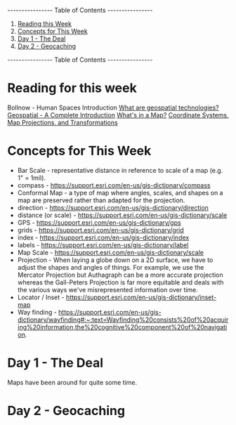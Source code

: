 ---------------- Table of Contents ---------------- 

1. [Reading this Week](#reading)
2. [Concepts for This Week](#thisweek)
3. [Day 1 - The Deal](#day1)
4. [Day 2 - Geocaching](#day2)

---------------- Table of Contents ---------------- 
# <a id="reading"></a>Reading for this week
Bollnow - Human Spaces Introduction
[What are geospatial technologies?](https://www.aaas.org/programs/scientific-responsibility-human-rights-law/overview-geospatial-project#:~:text=Geospatial%20technologies%20is%20a%20term,were%20drawn%20in%20prehistoric%20times.)
[Geospatial - A Complete Introduction](https://www.heavy.ai/learn/geospatial#:~:text=Geospatial%20technology%20is%20used%20to,environmental%20events%20and%20socioeconomic%20trends.)
[What's in a Map?](https://www.geographyrealm.com/whats-in-a-map/)
[Coordinate Systems, Map Projections, and Transformations](https://pro.arcgis.com/en/pro-app/3.1/help/mapping/properties/coordinate-systems-and-projections.htm#:~:text=Geographic%20coordinate%20systems%20(GCS)%20are,latitude%20(y%2Dcoordinates).)
# <a id = "thisweek"></a>Concepts for This Week 
* Bar Scale - representative distance in reference to scale of a map (e.g. 1" = 1mil). 
* compass -  https://support.esri.com/en-us/gis-dictionary/compass
* Conformal Map - a type of map where angles, scales, and shapes on a map are preserved rather than adapted for the projection.
* direction -  https://support.esri.com/en-us/gis-dictionary/direction
* distance (or scale) - https://support.esri.com/en-us/gis-dictionary/scale
* GPS - https://support.esri.com/en-us/gis-dictionary/gps
* grids - https://support.esri.com/en-us/gis-dictionary/grid
* index - https://support.esri.com/en-us/gis-dictionary/index
* labels -  https://support.esri.com/en-us/gis-dictionary/label
* Map Scale - https://support.esri.com/en-us/gis-dictionary/scale
* Projection - When laying a globe down on a 2D surface, we have to adjust the shapes and angles of things. For example, we use the Mercator Projection but Authagraph can be a more accurate projection whereas the Gall-Peters Projection is far more equitable and deals with the various ways we've misrepresented information over time.
* Locator / Inset - https://support.esri.com/en-us/gis-dictionary/inset-map
* Way finding - https://support.esri.com/en-us/gis-dictionary/wayfinding#:~:text=Wayfinding%20consists%20of%20acquiring%20information,the%20cognitive%20component%20of%20navigation.

# <a id = "day1"></a>Day 1 - The Deal
Maps have been around for quite some time. 


# <a id="day2"></a>Day 2 - Geocaching
